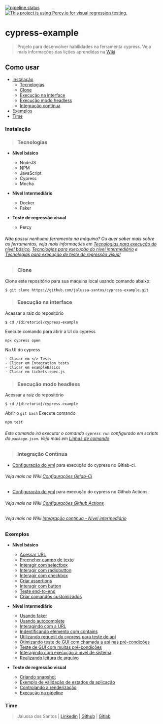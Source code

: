 [![pipeline status](https://github.com/jalussa-santos/cypress-example/actions/workflows/cypressExemploCi.js.yml/badge.svg)](https://github.com/jalussa-santos/cypress-example/actions)[![This project is using Percy.io for visual regression testing.](https://percy.io/static/images/percy-badge.svg)](https://percy.io/fa97d80b/exemplo-cypress-percy)

# cypress-example
> Projeto para desenvolver habilidades na ferramenta cypress. Veja mais informações das lições aprendidas na [Wiki](https://github.com/jalussa-santos/cypress-example/wiki)

## Como usar
* [Instalação](https://github.com/jalussa-santos/cypress-example/blob/main/README.md#Instalação)
    * [Tecnologias](https://github.com/jalussa-santos/cypress-example/blob/main/README.md#Tecnologias)
    * [Clone](https://github.com/jalussa-santos/cypress-example/blob/main/README.md#Clone)
    * [Execução na interface](https://github.com/jalussa-santos/cypress-example/blob/main/README.md#execu%C3%A7%C3%A3o-na-interface)
    * [Execução modo headless](https://github.com/jalussa-santos/cypress-example/blob/main/README.md#execu%C3%A7%C3%A3o-modo-headless)
    * [Integração contínua](https://github.com/jalussa-santos/cypress-example/blob/main/README.md#integra%C3%A7%C3%A3o-cont%C3%ADnua)
* [Exemplos](https://github.com/jalussa-santos/cypress-example/blob/main/README.md#Exemplos)   
* [Time](https://github.com/jalussa-santos/cypress-example/blob/main/README.md#Time)

### Instalação

>### Tecnologias

* **Nível básico**
    * NodeJS
    * NPM
    * JavaScript
    * Cypress
    * Mocha  

* **Nível Intermediário**
    * Docker
    * Faker

* **Teste de regressão visual**
    * Percy

###### Não possui nenhuma ferramenta na máquina? Ou quer saber mais sobre as ferramentas, veja mais informações em  [Tecnologias para execução do nível básico](https://github.com/jalussa-santos/cypress-example/wiki/Aprendizados-do-n%C3%ADvel-b%C3%A1sico#tecnologias-para-execu%C3%A7%C3%A3o-do-cypress), [Tecnologias para execução do nível intermediário](https://github.com/jalussa-santos/cypress-example/wiki/Aprendizados-do-n%C3%ADvel-intermedi%C3%A1rio#tecnologias-para-execu%C3%A7%C3%A3o) e [Tecnologias para execução de teste de regressão visual](https://github.com/jalussa-santos/cypress-example/wiki/Aprendizados-de-testes-de-regress%C3%A3o-visual#tecnologias-para-execu%C3%A7%C3%A3o)

>### Clone

Clone este repositório para sua máquina local usando comando abaixo:


```
$ git clone https://github.com/jalussa-santos/cypress-example.git
```

>### Execução na interface

Acessar a raiz do repositório
```
$ cd /{diretorio}/cypress-example
```

Execute comando para abrir a UI do cypress
```
npx cypress open
```

Na UI do cypress
```
- Clicar em </> Tests
- Clicar em Integration tests
- Clicar em exampleBasics
- Clicar em tickets.spec.js
```

>### Execução modo headless 

Acessar a raiz do repositório
```
$ cd /{diretorio}/cypress-example
```
Abrir o ```git bash```
Execute comando 
```
npm test
```
###### Este comando irá executar o comando ``` cypress run ``` configurado em scripts do ``` package.json ```. Veja mais em [Linhas de comando](https://docs.cypress.io/guides/guides/command-line#Commands)

>### Integração Contínua


* [Configuração do yml](https://gitlab.com/jalussa.santos/cypress-example/-/blob/master/.gitlab-ci.yml) para execução do cypress no Gitlab-ci. 
###### Veja mais na Wiki [Configurações Gitlab-CI](https://github.com/jalussa-santos/cypress-example/wiki/Aprendizados-do-n%C3%ADvel-b%C3%A1sico#configura%C3%A7%C3%B5es-gitlab-ci)

* [Configuração do yml](https://github.com/jalussa-santos/cypress-example/blob/main/.github/workflows/node.js.yml) para execução do cypress no Github Actions. 

###### Veja mais na Wiki [Configurações Github Actions](https://github.com/jalussa-santos/cypress-example/wiki/Aprendizados-do-n%C3%ADvel-b%C3%A1sico#configura%C3%A7%C3%B5es-github-actions)

###### Veja mais na Wiki [Integração contínua - Nível intermediário](https://github.com/jalussa-santos/cypress-example/wiki/Aprendizados-do-n%C3%ADvel-intermedi%C3%A1rio#integra%C3%A7%C3%A3o-cont%C3%ADnua)

### Exemplos

* **Nível básico**

    * [Acessar URL](https://github.com/jalussa-santos/cypress-example/issues/3)
    * [Preencher campo de texto](https://github.com/jalussa-santos/cypress-example/issues/4)
    * [Interagir com selectbox](https://github.com/jalussa-santos/cypress-example/issues/5)
    * [Interagir com radiobutton](https://github.com/jalussa-santos/cypress-example/issues/6)
    * [Interagir com checkbox](https://github.com/jalussa-santos/cypress-example/issues/7)
    * [Criar assertions](https://github.com/jalussa-santos/cypress-example/issues/8)
    * [Interagir com button](https://github.com/jalussa-santos/cypress-example/issues/9)
    * [Teste end-to-end](https://github.com/jalussa-santos/cypress-example/issues/9)
    * [Criar comandos customizados](https://github.com/jalussa-santos/cypress-example/issues/16)

* **Nível Intermediário**

    * [Usando faker](https://github.com/jalussa-santos/cypress-example/issues/31)
    * [Usando autocomplete](https://github.com/jalussa-santos/cypress-example/issues/31)
    * [Interagindo com a URL](https://github.com/jalussa-santos/cypress-example/issues/31)
    * [Indentificando elemento com contains](https://github.com/jalussa-santos/cypress-example/issues/31)
    * [Utilizando request do cypress para teste de api](https://github.com/jalussa-santos/cypress-example/issues/33)
    * [Otimizando teste de GUI com chamada a api nas pré-condições](https://github.com/jalussa-santos/cypress-example/issues/34)
    * [Teste de GUI com muitas pré-condições](https://github.com/jalussa-santos/cypress-example/issues/35)
    * [Interagindo com execução a nível de sistema](https://github.com/jalussa-santos/cypress-example/issues/36)
    * [Realizando leitura de arquivo](https://github.com/jalussa-santos/cypress-example/issues/36)

* **Teste de regressão visual**

    * [Criando snapshot](https://github.com/jalussa-santos/cypress-example/issues/49)
    * [Exemplo de validação de estados da aplicação](https://github.com/jalussa-santos/cypress-example/issues/51)
    * [Controlando a renderização](https://github.com/jalussa-santos/cypress-example/issues/53)
    * [Execução na pipeline](https://github.com/jalussa-santos/cypress-example/issues/56)


### Time

> Jalussa dos Santos | [Linkedin](https://www.linkedin.com/in/jalussa/) | [Github](https://github.com/jalussa-santos) | [Gitlab](https://gitlab.com/jalussa.santos)